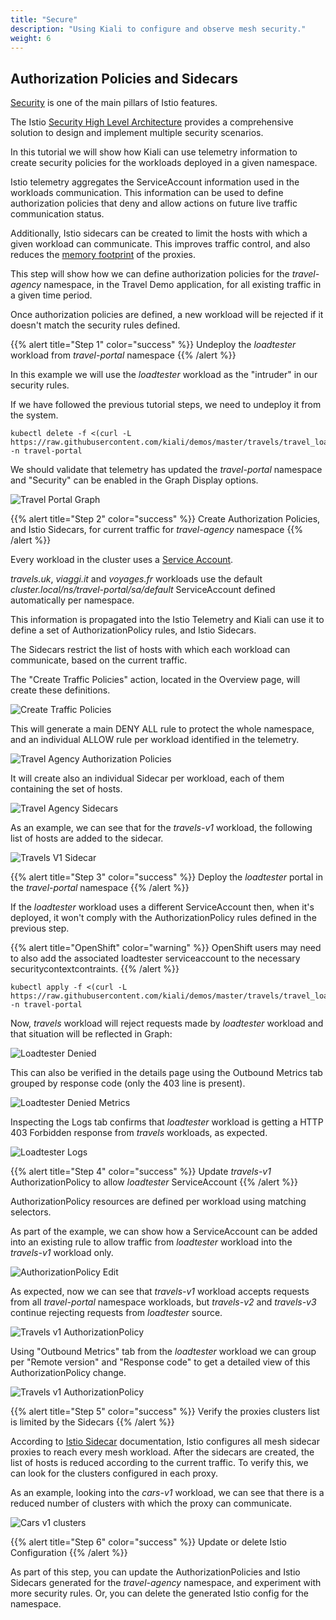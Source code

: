 ```yaml
---
title: "Secure"
description: "Using Kiali to configure and observe mesh security."
weight: 6
---
```


## Authorization Policies and Sidecars

[Security](https://istio.io/latest/docs/concepts/security/) is one of the main pillars of Istio features.

The Istio [Security High Level Architecture](https://istio.io/latest/docs/concepts/security/#high-level-architecture) provides a comprehensive solution to design and implement multiple security scenarios.

In this tutorial we will show how Kiali can use telemetry information to create security policies for the workloads deployed in a given namespace.

Istio telemetry aggregates the ServiceAccount information used in the workloads communication. This information can be used to define authorization policies that deny and allow actions on future live traffic communication status.

Additionally, Istio sidecars can be created to limit the hosts with which a given workload can communicate. This improves traffic control, and also reduces the [memory footprint](https://istio.io/latest/docs/ops/deployment/performance-and-scalability/#cpu-and-memory) of the proxies.

This step will show how we can define authorization policies for the *travel-agency* namespace, in the Travel Demo application, for all existing traffic in a given time period.

Once authorization policies are defined, a new workload will be rejected if it doesn't match the security rules defined.

{{% alert title="Step 1" color="success" %}}
Undeploy the *loadtester* workload from *travel-portal* namespace
{{% /alert %}}

In this example we will use the *loadtester* workload as the "intruder" in our security rules.

If we have followed the previous tutorial steps, we need to undeploy it from the system.

```
kubectl delete -f <(curl -L https://raw.githubusercontent.com/kiali/demos/master/travels/travel_loadtester.yaml) -n travel-portal
```

We should validate that telemetry has updated the *travel-portal* namespace and "Security" can be enabled in the Graph Display options.

![Travel Portal Graph](/images/tutorial/06-01-travel-portal-graph.png "Travel Portal Graph")

{{% alert title="Step 2" color="success" %}}
Create Authorization Policies, and Istio Sidecars, for current traffic for *travel-agency* namespace
{{% /alert %}}

Every workload in the cluster uses a [Service Account](https://kubernetes.io/docs/tasks/configure-pod-container/configure-service-account/).

*travels.uk*, *viaggi.it* and *voyages.fr* workloads use the default *cluster.local/ns/travel-portal/sa/default* ServiceAccount defined automatically per namespace.

This information is propagated into the Istio Telemetry and Kiali can use it to define a set of AuthorizationPolicy rules, and Istio Sidecars.

The Sidecars restrict the list of hosts with which each workload can communicate, based on the current traffic.

The "Create Traffic Policies" action, located in the Overview page, will create these definitions.

![Create Traffic Policies](/images/tutorial/06-01-create-traffic-policies.png "Create Traffic Policies")

This will generate a main DENY ALL rule to protect the whole namespace, and an individual ALLOW rule per workload identified in the telemetry.

![Travel Agency Authorization Policies](/images/tutorial/06-01-travel-agency-authorization-policies.png "Travel Agency Authorization Policies")

It will create also an individual Sidecar per workload, each of them containing the set of hosts.

![Travel Agency Sidecars](/images/tutorial/06-01-travel-agency-sidecars.png "Travel Agency Sidecars")

As an example, we can see that for the *travels-v1* workload, the following list of hosts are added to the sidecar.

![Travels V1 Sidecar](/images/tutorial/06-01-travels-v1-sidecars.png "Travels V1 Sidecar")

{{% alert title="Step 3" color="success" %}}
Deploy the *loadtester* portal in the *travel-portal* namespace
{{% /alert %}}

If the *loadtester* workload uses a different ServiceAccount then, when it's deployed, it won't comply with the AuthorizationPolicy rules defined in the previous step.

{{% alert title="OpenShift" color="warning" %}}
OpenShift users may need to also add the associated loadtester serviceaccount to the necessary securitycontextcontraints.
{{% /alert %}}

```
kubectl apply -f <(curl -L https://raw.githubusercontent.com/kiali/demos/master/travels/travel_loadtester.yaml) -n travel-portal
```

Now, *travels* workload will reject requests made by *loadtester* workload and that situation will be reflected in Graph:

![Loadtester Denied](/images/tutorial/06-01-loadtester-denied.png "Loadtester Denied")

This can also be verified in the details page using the Outbound Metrics tab grouped by response code (only the 403 line is present).

![Loadtester Denied Metrics](/images/tutorial/06-01-loadtester-denied-metrics.png "Loadtester Denied Metrics")

Inspecting the Logs tab confirms that *loadtester* workload is getting a HTTP 403 Forbidden response from *travels* workloads, as expected.

![Loadtester Logs](/images/tutorial/06-01-loadtester-logs.png "Loadtester Logs")

{{% alert title="Step 4" color="success" %}}
Update *travels-v1* AuthorizationPolicy to allow *loadtester* ServiceAccount
{{% /alert %}}

AuthorizationPolicy resources are defined per workload using matching selectors.

As part of the example, we can show how a ServiceAccount can be added into an existing rule to allow traffic from *loadtester* workload into the *travels-v1* workload only.

![AuthorizationPolicy Edit](/images/tutorial/06-01-authorizationpolicy-edit.png "AuthorizationPolicy Edit")

As expected, now we can see that *travels-v1* workload accepts requests from all *travel-portal* namespace workloads, but *travels-v2* and *travels-v3* continue rejecting requests from *loadtester* source.

![Travels v1 AuthorizationPolicy](/images/tutorial/06-01-travels-v1-authorizationpolicy.png "Travels v1 AuthorizationPolicy")

Using "Outbound Metrics" tab from the *loadtester* workload we can group per "Remote version" and "Response code" to get a detailed view of this AuthorizationPolicy change.

![Travels v1 AuthorizationPolicy](/images/tutorial/06-01-loadtester-authorized-metrics.png "Travels v1 AuthorizationPolicy")

{{% alert title="Step 5" color="success" %}}
Verify the proxies clusters list is limited by the Sidecars
{{% /alert %}}

According to [Istio Sidecar](https://istio.io/latest/docs/reference/config/networking/sidecar/) documentation, Istio configures all mesh sidecar proxies to reach every mesh workload. After the sidecars are created, the list of hosts is reduced according to the current traffic. To verify this, we can look for the clusters configured in each proxy.

As an example, looking into the *cars-v1* workload, we can see that there is a reduced number of clusters with which the proxy can communicate.

![Cars v1 clusters](/images/tutorial/06-01-cars-v1-clusters.png "Cars v1 clusters")

{{% alert title="Step 6" color="success" %}}
Update or delete Istio Configuration
{{% /alert %}}

As part of this step, you can update the AuthorizationPolicies and Istio Sidecars generated for the *travel-agency* namespace, and experiment with more security rules. Or, you can delete the generated Istio config for the namespace.

